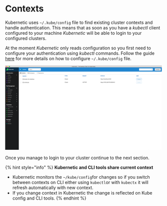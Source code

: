 # Contexts

Kubernetic uses `~/.kube/config` file to find existing cluster contexts and handle authentication. This means that as soon as you have a _kubectl_ client configured to your machine _Kubernetic_ will be able to login to your configured clusters.

At the moment _Kubernetic_ only reads configuration so you first need to configure your authentication using _kubectl_ commands. Follow the guide [here](http://kubernetes.io/docs/user-guide/kubeconfig-file/) for more details on how to configure `~/.kube/config` file.

![Settings &amp;gt; Contexts: Switch between Kubernetes contexts](../.gitbook/assets/contexts.png)

Once you manage to login to your cluster continue to the next section.

{% hint style="info" %}
**Kubernetic and CLI tools share current context**

* Kubernetic monitors the `~/kube/config`for changes so if you switch between contexts on CLI either using `kubectl`or with `kubectx` it will refresh automatically with new context.
* If you change context in Kubernetic the change is reflected on Kube config and CLI tools.
{% endhint %}

